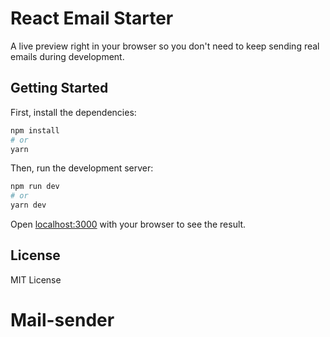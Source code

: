 # React Email Starter

A live preview right in your browser so you don't need to keep sending real emails during development.

## Getting Started

First, install the dependencies:

```sh
npm install
# or
yarn
```

Then, run the development server:

```sh
npm run dev
# or
yarn dev
```

Open [localhost:3000](http://localhost:3000) with your browser to see the result.

## License

MIT License
# Mail-sender
